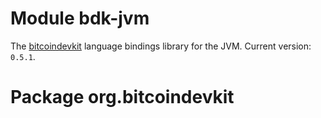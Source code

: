 # Module bdk-jvm
The [bitcoindevkit](https://bitcoindevkit.org/) language bindings library for the JVM. Current version: `0.5.1`.

# Package org.bitcoindevkit
